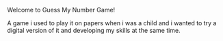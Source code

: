 Welcome to Guess My Number Game!

A game i used to play it on papers when i was a child and i wanted to try a digital version of it and developing my skills at the same time.
